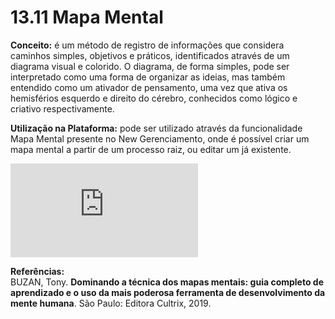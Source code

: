 # 13.11 Mapa Mental

**Conceito:** é um método de registro de informações que considera caminhos simples, objetivos e práticos, identificados através de um diagrama visual e colorido. O diagrama, de forma simples, pode ser interpretado como uma forma de organizar as ideias, mas também entendido como um ativador de pensamento, uma vez que ativa os hemisférios esquerdo e direito do cérebro, conhecidos como lógico e criativo respectivamente.

**Utilização na Plataforma:** pode ser utilizado através da funcionalidade Mapa Mental presente no New Gerenciamento, onde é possível criar um mapa mental a partir de um processo raiz, ou editar um já existente.


<div class="video-container">
  <iframe
    src="https://player.vimeo.com/video/1121636681"
    title="Tutoria Vimeo"
    frameborder="0"
    allow="autoplay; fullscreen; picture-in-picture"
    allowfullscreen>
  </iframe>
</div>


**Referências:**  
BUZAN, Tony. **Dominando a técnica dos mapas mentais: guia completo de aprendizado e o uso da mais poderosa ferramenta de desenvolvimento da mente humana**. São Paulo: Editora Cultrix, 2019.

